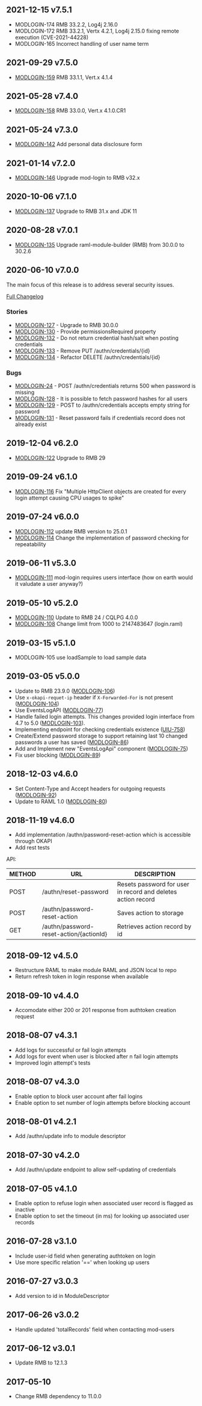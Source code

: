 ## 2021-12-15 v7.5.1

* MODLOGIN-174 RMB 33.2.2, Log4j 2.16.0
* MODLOGIN-172 RMB 33.2.1, Vertx 4.2.1, Log4j 2.15.0 fixing remote execution (CVE-2021-44228)
* MODLOGIN-165 Incorrect handling of user name term

## 2021-09-29 v7.5.0

* [MODLOGIN-159](https://issues.folio.org/browse/MODLOGIN-159) RMB 33.1.1, Vert.x 4.1.4

## 2021-05-28 v7.4.0

* [MODLOGIN-158](https://issues.folio.org/browse/MODLOGIN-158) RMB 33.0.0, Vert.x 4.1.0.CR1

## 2021-05-24 v7.3.0

* [MODLOGIN-142](https://issues.folio.org/browse/MODLOGIN-142) Add personal data disclosure form

## 2021-01-14 v7.2.0

* [MODLOGIN-146](https://issues.folio.org/browse/MODLOGIN-146) Upgrade mod-login to RMB v32.x

## 2020-10-06 v7.1.0

* [MODLOGIN-137](https://issues.folio.org/browse/MODLOGIN-137) Upgrade to RMB 31.x and JDK 11

## 2020-08-28 v7.0.1
* [MODLOGIN-135](https://issues.folio.org/browse/MODLOGIN-135) Upgrade raml-module-builder (RMB) from 30.0.0 to 30.2.6

## 2020-06-10 v7.0.0
The main focus of this release is to address several security issues.

[Full Changelog](https://github.com/folio-org/mod-login/compare/v6.2.0...v7.0.0)

### Stories
* [MODLOGIN-127](https://issues.folio.org/browse/MODLOGIN-127) - Upgrade to RMB 30.0.0
* [MODLOGIN-130](https://issues.folio.org/browse/MODLOGIN-130) - Provide permissionsRequired property
* [MODLOGIN-132](https://issues.folio.org/browse/MODLOGIN-132) - Do not return credential hash/salt when posting credentials
* [MODLOGIN-133](https://issues.folio.org/browse/MODLOGIN-133) - Remove PUT /authn/credentials/{id}
* [MODLOGIN-134](https://issues.folio.org/browse/MODLOGIN-134) - Refactor DELETE /authn/credentials/{id}

### Bugs
* [MODLOGIN-24](https://issues.folio.org/brows/MODLOGIN-24) - POST /authn/credentials returns 500 when password is missing
* [MODLOGIN-128](https://issues.folio.org/browse/MODLOGIN-128) - It is possible to fetch password hashes for all users
* [MODLOGIN-129](https://issues.folio.org/browse/MODLOGIN-129) - POST to /authn/credentials accepts empty string for password
* [MODLOGIN-131](https://issues.folio.org/browse/MODLOGIN-131) - Reset password fails if credentials record does not already exist

## 2019-12-04 v6.2.0
 * [MODLOGIN-122](https://issues.folio.org/browse/MODLOGIN-122) Upgrade to RMB 29

## 2019-09-24 v6.1.0
 * [MODLOGIN-116](https://issues.folio.org/browse/MODLOGIN-116) Fix "Multiple HttpClient objects are created for every
   login attempt causing CPU usages to spike"

## 2019-07-24 v6.0.0
 * [MODLOGIN-112](https://issues.folio.org/browse/MODLOGIN-112) update RMB version to 25.0.1
 * [MODLOGIN-114](https://issues.folio.org/browse/MODLOGIN-114) Change the implementation of password checking for repeatability

## 2019-06-11 v5.3.0
 * [MODLOGIN-111](https://issues.folio.org/browse/MODLOGIN-111) mod-login requires users interface
   (how on earth would it valudate a user anyway?)

## 2019-05-10 v5.2.0
 * [MODLOGIN-110](https://issues.folio.org/browse/MODLOGIN-110) Update to RMB 24 / CQLPG 4.0.0
 * [MODLOGIN-108](https://issues.folio.org/browse/MODLOGIN-108) Change limit from 1000 to 2147483647 (login.raml)

## 2019-03-15 v5.1.0
 * MODLOGIN-105	use loadSample to load sample data

## 2019-03-05 v5.0.0
 * Update to RMB 23.9.0 ([MODLOGIN-106](https://issues.folio.org/browse/MODLOGIN-106))
 * Use `x-okapi-requet-ip` header if `X-Forwarded-For` is not present
   ([MODLOGIN-104](https://issues.folio.org/browse/MODLOGIN-104))
 * Use EventsLogAPI ([MODLOGIN-77](https://issues.folio.org/browse/MODLOGIN-77))
 * Handle failed login attempts. This changes provided login interface
   from 4.7 to 5.0 ([MODLOGIN-103](https://issues.folio.org/browse/MODLOGIN-103)).
 * Implementing endpoint for checking credentials existence ([UIU-758](https://issues.folio.org/browse/UIU-758))
 * Create/Extend password storage to support retaining last 10 changed
   passwords a user has saved ([MODLOGIN-86](https://issues.folio.org/browse/MODLOGIN-86))
 * Add and Implement new "EventsLogApi" component ([MODLOGIN-75](https://issues.folio.org/browse/MODLOGIN-75))
 * Fix user blocking ([MODLOGIN-89](https://issues.folio.org/browse/MODLOGIN-89))

## 2018-12-03 v4.6.0
 * Set Content-Type and Accept headers for outgoing requests ([MODLOGIN-92](https://issues.folio.org/browse/MODLOGIN-92))
 * Update to RAML 1.0 ([MODLOGIN-80](https://issues.folio.org/browse/MODLOGIN-80))

## 2018-11-19 v4.6.0
 * Add implementation /authn/password-reset-action which is accessible through OKAPI
 * Add rest tests

 API:

 | METHOD |  URL                                    | DESCRIPTION                                                     |
 |--------|-----------------------------------------|-----------------------------------------------------------------|
 | POST   | /authn/reset-password                   | Resets password for user in record and deletes action record    |
 | POST   | /authn/password-reset-action            | Saves action to storage                                         |
 | GET    | /authn/password-reset-action/{actionId} | Retrieves action record by id                                   |

## 2018-09-12 v4.5.0
 * Restructure RAML to make module RAML and JSON local to repo
 * Return refresh token in login response when available

## 2018-09-10 v4.4.0
 * Accomodate either 200 or 201 response from authtoken creation request

## 2018-08-07 v4.3.1
 * Add logs for successful or fail login attempts
 * Add logs for event when user is blocked after n fail login attempts
 * Improved login attempt's tests

## 2018-08-07 v4.3.0
 * Enable option to block user account after fail logins
 * Enable option to set number of login attempts before blocking account

## 2018-08-01 v4.2.1
 * Add /authn/update info to module descriptor

## 2018-07-30 v4.2.0
 * Add /authn/update endpoint to allow self-updating of credentials

## 2018-07-05 v4.1.0
 * Enable option to refuse login when associated user record is flagged as inactive
 * Enable option to set the timeout (in ms) for looking up associated user records

## 2016-07-28 v3.1.0
 * Include user-id field when generating authtoken on login
 * Use more specific relation '==' when looking up users

## 2016-07-27 v3.0.3
 * Add version to id in ModuleDescriptor

## 2017-06-26 v3.0.2
 * Handle updated 'totalRecords' field when contacting mod-users

## 2017-06-12 v3.0.1
 * Update RMB to 12.1.3

## 2017-05-10
 * Change RMB dependency to 11.0.0
